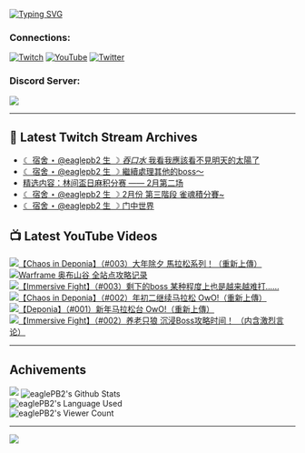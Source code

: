<!--### Hello people, I'm EaglePB2 - The one who building something for fun 👋
Thank you for standby for this profile.   
The purpose of this profile is coming soon.   
You may come back later, as you wish if this readme.md is updated.   -->

<a href="https://git.io/typing-svg"><img src="https://readme-typing-svg.herokuapp.com?font=Fira+Code&duration=1000&pause=5000&vCenter=true&random=false&width=500&lines=%F0%9F%91%8B+Hello+Everyone%2C+I'm+EaglePB2.;%F0%9F%99%87+Thank+you+for+stopping+by+my+profile.+;%F0%9F%94%AD+%3D%3D%3D%3D+%F0%9F%94%AD;%F0%9F%91%8B+%E4%BD%A0%E5%A5%BD%EF%BC%8C%E6%AD%A1%E8%BF%8E%E4%BE%86%E5%88%B0%E6%88%91%E7%9A%84%E4%BB%A3%E7%A2%BC%E5%BA%AB%E3%80%82;%F0%9F%99%87+%E6%84%9F%E8%AC%9D%E5%89%8D%E4%BE%86%E5%8F%83%E8%A7%80%E5%B0%8F%E5%B1%8B+owo~" alt="Typing SVG" /></a>

### Connections:

[![Twitch](https://img.shields.io/badge/Twitch-9347FF?style=flat-square&logo=twitch&logoColor=white)](https://www.twitch.tv/eaglepb2)
[![YouTube](https://img.shields.io/badge/YouTube-%23FF0000.svg?style=flat-square&logo=YouTube&logoColor=white)](https://www.youtube.com/eaglepb2)
[![Twitter](https://img.shields.io/badge/Twitter-%231DA1F2.svg?style=flat-square&logo=Twitter&logoColor=white)](https://twitter.com/eaglepb2)

### Discord Server:

[![](https://invidget.switchblade.xyz/qKrub9b?theme=dark&language=ch)](https://discord.gg/qKrub9b)

---

## 👾 Latest Twitch Stream Archives
<!-- TWITCH:START -->
- [☾ 宿舍 ⋆ @eaglepb2 生 ☽ *吞口水* 我看我應該看不見明天的太陽了](https://www.twitch.tv/videos/2388076843)
- [☾ 宿舍 ⋆ @eaglepb2 生 ☽ 繼續處理其他的boss～](https://www.twitch.tv/videos/2387121800)
- [精选内容：林间盃日麻积分赛 —— 2月第二场](https://www.twitch.tv/videos/2386162978)
- [☾ 宿舍 ⋆ @eaglepb2 生 ☽ 2月份 第三階段 雀魂積分賽~](https://www.twitch.tv/videos/2385384554)
- [☾ 宿舍 ⋆ @eaglepb2 生 ☽ 门中世界](https://www.twitch.tv/videos/2385226837)
<!-- TWITCH:END -->



## 📺 Latest YouTube Videos
<!-- YOUTUBE:START -->
<!-- YOUTUBE:END -->

<!-- BEGIN YOUTUBE-CARDS -->
<a href="https://www.youtube.com/watch?v=tGlxlROds6Y">
  <picture>
    <source media="(prefers-color-scheme: dark)" srcset="https://ytcards.demolab.com/?id=tGlxlROds6Y&title=%E3%80%90Chaos+in+Deponia%E3%80%91%EF%BC%88%23003%EF%BC%89%E5%A4%A7%E5%B9%B4%E9%99%A4%E5%A4%95+%E9%A6%AC%E6%8B%89%E6%9D%BE%E7%B3%BB%E5%88%97%EF%BC%81%EF%BC%88%E9%87%8D%E6%96%B0%E4%B8%8A%E5%82%B3%EF%BC%89&lang=zh&timestamp=1740287136&background_color=%230d1117&title_color=%23ffffff&stats_color=%23dedede&max_title_lines=1&width=250&border_radius=5&duration=42799">
    <img src="https://ytcards.demolab.com/?id=tGlxlROds6Y&title=%E3%80%90Chaos+in+Deponia%E3%80%91%EF%BC%88%23003%EF%BC%89%E5%A4%A7%E5%B9%B4%E9%99%A4%E5%A4%95+%E9%A6%AC%E6%8B%89%E6%9D%BE%E7%B3%BB%E5%88%97%EF%BC%81%EF%BC%88%E9%87%8D%E6%96%B0%E4%B8%8A%E5%82%B3%EF%BC%89&lang=zh&timestamp=1740287136&background_color=%23ffffff&title_color=%2324292f&stats_color=%2357606a&max_title_lines=1&width=250&border_radius=5&duration=42799" alt="【Chaos in Deponia】（#003）大年除夕 馬拉松系列！（重新上傳）" title="【Chaos in Deponia】（#003）大年除夕 馬拉松系列！（重新上傳）">
  </picture>
</a>
<a href="https://www.youtube.com/watch?v=4Cr66Z1nqg4">
  <picture>
    <source media="(prefers-color-scheme: dark)" srcset="https://ytcards.demolab.com/?id=4Cr66Z1nqg4&title=Warframe+%E5%A5%A5%E5%B8%83%E5%B1%B1%E8%B0%B7+%E5%85%A8%E7%AB%99%E7%82%B9%E6%94%BB%E7%95%A5%E8%AE%B0%E5%BD%95&lang=zh&timestamp=1740275748&background_color=%230d1117&title_color=%23ffffff&stats_color=%23dedede&max_title_lines=1&width=250&border_radius=5&duration=1767">
    <img src="https://ytcards.demolab.com/?id=4Cr66Z1nqg4&title=Warframe+%E5%A5%A5%E5%B8%83%E5%B1%B1%E8%B0%B7+%E5%85%A8%E7%AB%99%E7%82%B9%E6%94%BB%E7%95%A5%E8%AE%B0%E5%BD%95&lang=zh&timestamp=1740275748&background_color=%23ffffff&title_color=%2324292f&stats_color=%2357606a&max_title_lines=1&width=250&border_radius=5&duration=1767" alt="Warframe 奥布山谷 全站点攻略记录" title="Warframe 奥布山谷 全站点攻略记录">
  </picture>
</a>
<a href="https://www.youtube.com/watch?v=qOdtmCG58wc">
  <picture>
    <source media="(prefers-color-scheme: dark)" srcset="https://ytcards.demolab.com/?id=qOdtmCG58wc&title=%E3%80%90Immersive+Fight%E3%80%91%EF%BC%88%23003%EF%BC%89%E5%89%A9%E4%B8%8B%E7%9A%84boss+%E6%9F%90%E7%A7%8D%E7%A8%8B%E5%BA%A6%E4%B8%8A%E4%B9%9F%E6%98%AF%E8%B6%8A%E6%9D%A5%E8%B6%8A%E9%9A%BE%E6%89%93%E2%80%A6%E2%80%A6&lang=zh&timestamp=1740215380&background_color=%230d1117&title_color=%23ffffff&stats_color=%23dedede&max_title_lines=1&width=250&border_radius=5&duration=13154">
    <img src="https://ytcards.demolab.com/?id=qOdtmCG58wc&title=%E3%80%90Immersive+Fight%E3%80%91%EF%BC%88%23003%EF%BC%89%E5%89%A9%E4%B8%8B%E7%9A%84boss+%E6%9F%90%E7%A7%8D%E7%A8%8B%E5%BA%A6%E4%B8%8A%E4%B9%9F%E6%98%AF%E8%B6%8A%E6%9D%A5%E8%B6%8A%E9%9A%BE%E6%89%93%E2%80%A6%E2%80%A6&lang=zh&timestamp=1740215380&background_color=%23ffffff&title_color=%2324292f&stats_color=%2357606a&max_title_lines=1&width=250&border_radius=5&duration=13154" alt="【Immersive Fight】（#003）剩下的boss 某种程度上也是越来越难打……" title="【Immersive Fight】（#003）剩下的boss 某种程度上也是越来越难打……">
  </picture>
</a>
<a href="https://www.youtube.com/watch?v=MnhUGAZQIzA">
  <picture>
    <source media="(prefers-color-scheme: dark)" srcset="https://ytcards.demolab.com/?id=MnhUGAZQIzA&title=%E3%80%90Chaos+in+Deponia%E3%80%91%EF%BC%88%23002%EF%BC%89%E5%B9%B4%E5%88%9D%E4%BA%8C%E7%BB%A7%E7%BB%AD%E9%A9%AC%E6%8B%89%E6%9D%BE+OwO%21%EF%BC%88%E9%87%8D%E6%96%B0%E4%B8%8A%E5%82%B3%EF%BC%89&lang=zh&timestamp=1740197045&background_color=%230d1117&title_color=%23ffffff&stats_color=%23dedede&max_title_lines=1&width=250&border_radius=5&duration=42477">
    <img src="https://ytcards.demolab.com/?id=MnhUGAZQIzA&title=%E3%80%90Chaos+in+Deponia%E3%80%91%EF%BC%88%23002%EF%BC%89%E5%B9%B4%E5%88%9D%E4%BA%8C%E7%BB%A7%E7%BB%AD%E9%A9%AC%E6%8B%89%E6%9D%BE+OwO%21%EF%BC%88%E9%87%8D%E6%96%B0%E4%B8%8A%E5%82%B3%EF%BC%89&lang=zh&timestamp=1740197045&background_color=%23ffffff&title_color=%2324292f&stats_color=%2357606a&max_title_lines=1&width=250&border_radius=5&duration=42477" alt="【Chaos in Deponia】（#002）年初二继续马拉松 OwO!（重新上傳）" title="【Chaos in Deponia】（#002）年初二继续马拉松 OwO!（重新上傳）">
  </picture>
</a>
<a href="https://www.youtube.com/watch?v=1YqMWjVEOiQ">
  <picture>
    <source media="(prefers-color-scheme: dark)" srcset="https://ytcards.demolab.com/?id=1YqMWjVEOiQ&title=%E3%80%90Deponia%E3%80%91%EF%BC%88%23001%EF%BC%89%E6%96%B0%E5%B9%B4%E9%A9%AC%E6%8B%89%E6%9D%BE%E5%8F%B0+OwO%21%EF%BC%88%E9%87%8D%E6%96%B0%E4%B8%8A%E5%82%B3%EF%BC%89&lang=zh&timestamp=1740111966&background_color=%230d1117&title_color=%23ffffff&stats_color=%23dedede&max_title_lines=1&width=250&border_radius=5&duration=42768">
    <img src="https://ytcards.demolab.com/?id=1YqMWjVEOiQ&title=%E3%80%90Deponia%E3%80%91%EF%BC%88%23001%EF%BC%89%E6%96%B0%E5%B9%B4%E9%A9%AC%E6%8B%89%E6%9D%BE%E5%8F%B0+OwO%21%EF%BC%88%E9%87%8D%E6%96%B0%E4%B8%8A%E5%82%B3%EF%BC%89&lang=zh&timestamp=1740111966&background_color=%23ffffff&title_color=%2324292f&stats_color=%2357606a&max_title_lines=1&width=250&border_radius=5&duration=42768" alt="【Deponia】（#001）新年马拉松台 OwO!（重新上傳）" title="【Deponia】（#001）新年马拉松台 OwO!（重新上傳）">
  </picture>
</a>
<a href="https://www.youtube.com/watch?v=udyRDkGVdZg">
  <picture>
    <source media="(prefers-color-scheme: dark)" srcset="https://ytcards.demolab.com/?id=udyRDkGVdZg&title=%E3%80%90Immersive+Fight%E3%80%91%EF%BC%88%23002%EF%BC%89%E5%85%BB%E8%80%81%E5%8F%AA%E7%8B%BC+%E6%B2%89%E6%B5%B8Boss%E6%94%BB%E7%95%A5%E6%97%B6%E9%97%B4%EF%BC%81+%EF%BC%88%E5%86%85%E5%90%AB%E6%BF%80%E7%83%88%E8%A8%80%E8%AE%BA%EF%BC%89&lang=zh&timestamp=1739990727&background_color=%230d1117&title_color=%23ffffff&stats_color=%23dedede&max_title_lines=1&width=250&border_radius=5&duration=14155">
    <img src="https://ytcards.demolab.com/?id=udyRDkGVdZg&title=%E3%80%90Immersive+Fight%E3%80%91%EF%BC%88%23002%EF%BC%89%E5%85%BB%E8%80%81%E5%8F%AA%E7%8B%BC+%E6%B2%89%E6%B5%B8Boss%E6%94%BB%E7%95%A5%E6%97%B6%E9%97%B4%EF%BC%81+%EF%BC%88%E5%86%85%E5%90%AB%E6%BF%80%E7%83%88%E8%A8%80%E8%AE%BA%EF%BC%89&lang=zh&timestamp=1739990727&background_color=%23ffffff&title_color=%2324292f&stats_color=%2357606a&max_title_lines=1&width=250&border_radius=5&duration=14155" alt="【Immersive Fight】（#002）养老只狼 沉浸Boss攻略时间！ （内含激烈言论）" title="【Immersive Fight】（#002）养老只狼 沉浸Boss攻略时间！ （内含激烈言论）">
  </picture>
</a>
<!-- END YOUTUBE-CARDS -->

---

## Achivements
[![](https://github-profile-trophy.vercel.app/?username=eaglepb2&theme=monokai&no-bg=true&&title=Repositories,Issues,Commit,MultiLanguage)](https://github.com/anuraghazra/github-readme-stats)
<img align="center" alt="eaglePB2's Github Stats" src="https://github-readme-stats.vercel.app/api?username=eaglePB2&show_icons=true&hide_border=true&theme=merko" />
<br>
<img align="center" alt="eaglePB2's Language Used" src="https://github-readme-stats.vercel.app/api/top-langs/?username=eaglePB2&show_icons=true&hide_border=true&theme=merko&layout=compact&langs_count=8" />
<br>
<img align="center" alt="eaglePB2's Viewer Count" src="https://visitcount.itsvg.in/api?id=eaglepb2&label=Profile%20Views&color=3&icon=5&pretty=true" />

<hr>

<!-- RANDOMQUOTE:START -->
![](https://quotes-github-readme.vercel.app/api?type=horizontal&theme=merko)
<!-- RANDOMQUOTE:END -->


<!--
       _____   _   _   _____       _____   _   _   ____   
      |_   _| | | | | |  ___|     |  ___| | \ | | |  _  \  
        | |   | |_| | | |___      | |___  |  \| | | | | | 
        | |   |  _  | |  ___|     |  ___| |     | | | | | 
        | |   | | | | | |___      | |___  | |\  | | |_| | 
        |_|   |_| |_| |_____|     |_____| |_| \_| |____ / 
      
-->
